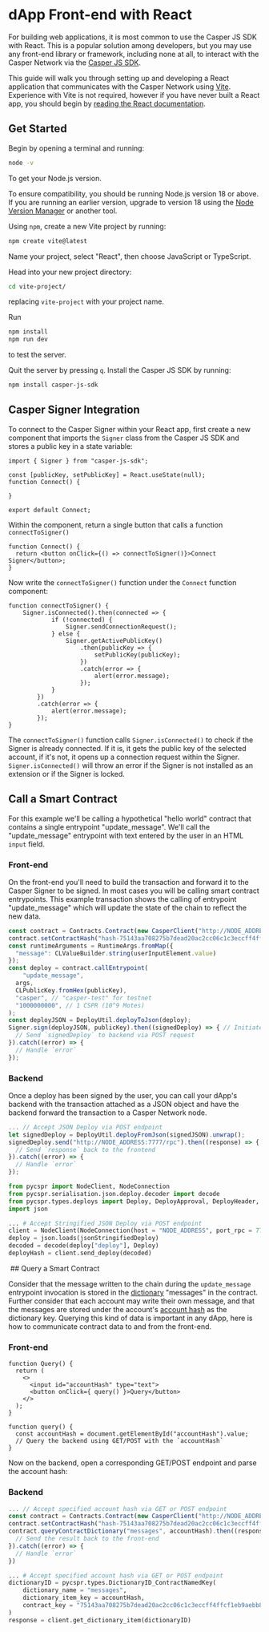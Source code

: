 # dApp Front-end with React

For building web applications, it is most common to use the Casper JS SDK with React. This is a popular solution among developers, but you may use any front-end library or framework, including none at all, to interact with the Casper Network via the [Casper JS SDK](https://github.com/casper-ecosystem/casper-js-sdk).

This guide will walk you through setting up and developing a React application that communicates with the Casper Network using [Vite](https://vitejs.dev/). Experience with Vite is not required, however if you have never built a React app, you should begin by [reading the React documentation](https://reactjs.org/docs/getting-started.html).

## Get Started

Begin by opening a terminal and running:

```bash
node -v
```

To get your Node.js version.

To ensure compatibility, you should be running Node.js version 18 or above. If you are running an earlier version, upgrade to version 18 using the [Node Version Manager](https://github.com/nvm-sh/nvm) or another tool.

Using `npm`, create a new Vite project by running:

```bash
npm create vite@latest
```

Name your project, select "React", then choose JavaScript or TypeScript.

Head into your new project directory:

```bash
cd vite-project/
```

replacing `vite-project` with your project name.

Run

```bash
npm install
npm run dev
```

to test the server.

Quit the server by pressing `q`. Install the Casper JS SDK by running:

```bash
npm install casper-js-sdk
```

## Casper Signer Integration

To connect to the Casper Signer within your React app, first create a new component that imports the `Signer` class from the Casper JS SDK and stores a public key in a state variable:

```react
import { Signer } from "casper-js-sdk";

const [publicKey, setPublicKey] = React.useState(null);
function Connect() {
  
}

export default Connect;
```

Within the component, return a single button that calls a function `connectToSigner()`

```react
function Connect() {
  return <button onClick={() => connectToSigner()}>Connect Signer</button>;
}
```

Now write the `connectToSigner()` function under the `Connect` function component:

```react
function connectToSigner() {
	Signer.isConnected().then(connected => {
			if (!connected) {
				Signer.sendConnectionRequest();
			} else {
				Signer.getActivePublicKey()
					.then(publicKey => {
						setPublicKey(publicKey);
					})
					.catch(error => {
						alert(error.message);
					});
			}
		})
		.catch(error => {
			alert(error.message);
		});
}
```

The `connectToSigner()` function calls `Signer.isConnected()` to check if the Signer is already connected. If it is, it gets the public key of the selected account, if it's not, it opens up a connection request within the Signer. `Signer.isConnected()` will throw an error if the Signer is not installed as an extension or if the Signer is locked.

## Call a Smart Contract

For this example we'll be calling a hypothetical "hello world" contract that contains a single entrypoint "update_message". We'll call the "update_message" entrypoint with text entered by the user in an HTML `input` field.

### Front-end

On the front-end you'll need to build the transaction and forward it to the Casper Signer to be signed. In most cases you will be calling smart contract entrypoints. This example transaction shows the calling of entrypoint "update_message" which will update the state of the chain to reflect the new data.

```javascript
const contract = Contracts.Contract(new CasperClient("http://NODE_ADDRESS:7777/rpc"));
contract.setContractHash("hash-75143aa708275b7dead20ac2cc06c1c3eccff4ffcf1eb9aebb8cce7c35cea041");
const runtimeArguments = RuntimeArgs.fromMap({
  "message": CLValueBuilder.string(userInputElement.value)
});
const deploy = contract.callEntrypoint(
	"update_message",
  args,
  CLPublicKey.fromHex(publicKey),
  "casper", // "casper-test" for testnet
  "1000000000", // 1 CSPR (10^9 Motes)
);
const deployJSON = DeployUtil.deployToJson(deploy);
Signer.sign(deployJSON, publicKey).then((signedDeploy) => { // Initiates sign request
  // Send `signedDeploy` to backend via POST request
}).catch((error) => {
  // Handle `error`
});
```

### Backend

Once a deploy has been signed by the user, you can call your dApp's backend with the transaction attached as a JSON object and have the backend forward the transaction to a Casper Network node.

<Tabs>

<TabItem value="js" label="JavaScript">

```javascript
... // Accept JSON Deploy via POST endpoint
let signedDeploy = DeployUtil.deployFromJson(signedJSON).unwrap();
signedDeploy.send("http://NODE_ADDRESS:7777/rpc").then((response) => { 
  // Send `response` back to the frontend
}).catch((error) => {
  // Handle `error`
});
```

</TabItem>

<TabItem value="js" label="Python">

```python
from pycspr import NodeClient, NodeConnection
from pycspr.serialisation.json.deploy.decoder import decode
from pycspr.types.deploys import Deploy, DeployApproval, DeployHeader, DeployExecutableItem
import json

... # Accept Stringified JSON Deploy via POST endpoint
client = NodeClient(NodeConnection(host = "NODE_ADDRESS", port_rpc = 7777))
deploy = json.loads(jsonStringifiedDeploy)
decoded = decode(deploy["deploy"], Deploy)
deployHash = client.send_deploy(decoded)
```

</TabItem>

</Tabs>

  ## Query a Smart Contract

Consider that the message written to the chain during the `update_message` entrypoint invocation is stored in the [dictionary](https://docs.casperlabs.io/glossary/D/#dictionary) "messages" in the contract. Further consider that each account may write their own message, and that the messages are stored under the account's [account hash](https://docs.casperlabs.io/glossary/A/#account-hash) as the dictionary key. Querying this kind of data is important in any dApp, here is how to communicate contract data to and from the front-end.

### Front-end

```react
function Query() {
  return (
    <>
      <input id="accountHash" type="text">
      <button onClick={ query() }>Query</button>
    </>
  );
}

function query() {
  const accountHash = document.getElementById("accountHash").value;
  // Query the backend using GET/POST with the `accountHash`
}
```

Now on the backend, open a corresponding GET/POST endpoint and parse the account hash:

### Backend

<Tabs>

<TabItem value="js" label="JavaScript">

```javascript
... // Accept specified account hash via GET or POST endpoint
const contract = Contracts.Contract(new CasperClient("http://NODE_ADDRESS:7777/rpc"));
contract.setContractHash("hash-75143aa708275b7dead20ac2cc06c1c3eccff4ffcf1eb9aebb8cce7c35cea041");
contract.queryContractDictionary("messages", accountHash).then((response) => {
  // Send the result back to the front-end
}).catch((error) => {
  // Handle `error`
})
```

</TabItem>

<TabItem value="js" label="Python">

```python
... # Accept specified account hash via GET or POST endpoint
dictionaryID = pycspr.types.DictionaryID_ContractNamedKey(
    dictionary_name = "messages",
    dictionary_item_key = accountHash,
    contract_key = "75143aa708275b7dead20ac2cc06c1c3eccff4ffcf1eb9aebb8cce7c35cea041"
)
response = client.get_dictionary_item(dictionaryID)
```

</TabItem>

</Tabs>